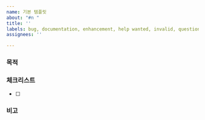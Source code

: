 ```yaml
---
name: 기본 템플릿
about: "#n "
title: ''
labels: bug, documentation, enhancement, help wanted, invalid, question
assignees: ''

---
```


### 목적
>

### 체크리스트
- [ ]

### 비고
